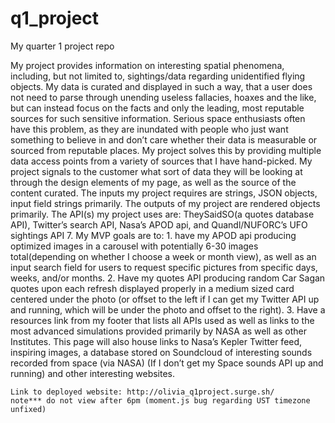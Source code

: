 # q1_project
My quarter 1 project repo


My project provides information on interesting spatial phenomena, including, but not limited to, sightings/data regarding unidentified flying objects. My data is curated and displayed in such a way, that a user does not need to parse through unending useless fallacies, hoaxes and the like, but can instead focus on the facts and only the leading, most reputable sources for such sensitive information.
Serious space enthusiasts often have this problem, as they are inundated with people who just want something to believe in and don’t care whether their data is measurable or sourced from reputable places.
My project solves this by providing multiple data access points from a variety of sources that I have hand-picked. My project signals to the customer what sort of data they will be looking at through the design elements of my page, as well as the source of the content curated.
The inputs my project requires are strings, JSON objects, input field strings primarily.
The outputs of my project are rendered objects primarily.
The API(s) my project uses are: TheySaidSO(a quotes database API), Twitter’s search API, Nasa’s APOD api, and Quandl/NUFORC’s UFO sightings API
7.   My MVP goals are to:
	1. have my APOD api producing optimized images in a carousel with potentially 6-30 	images total(depending on whether I choose a week or month view), as well as 			an input search field for users to request specific pictures from specific days, weeks, 		and/or 	months.
	2. Have my quotes API producing random Car Sagan quotes upon each refresh 		displayed properly in a medium sized card centered under the photo (or offset to the left 		if I can get my Twitter API up and running, which will be under the photo and offset to the 	right).
	3. Have a resources link from my footer that lists all APIs used as well as links to the 		most advanced simulations provided primarily by NASA as well as other Institutes. This 		page will also house links to Nasa’s Kepler Twitter feed, inspiring images, a database 		stored on Soundcloud of interesting sounds recorded from space (via NASA) (If I don’t 		get my Space sounds API up and running) and other interesting websites.

	Link to deployed website: http://olivia_q1project.surge.sh/
	note*** do not view after 6pm (moment.js bug regarding UST timezone unfixed)
